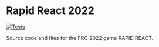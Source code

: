 # Rapid React 2022

[![Tests](https://github.com/FRC2240/RapidReact2022/actions/workflows/main.yml/badge.svg)](https://github.com/FRC2240/RapidReact2022/actions/workflows/main.yml)

Source code and files for the FRC 2022 game RAPID REACT.
